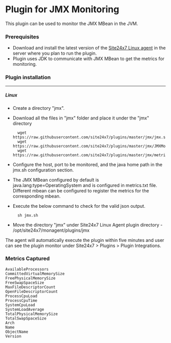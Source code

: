 
Plugin for JMX Monitoring
=========================

This plugin can be used to monitor the JMX MBean in the JVM.

### Prerequisites

- Download and install the latest version of the [Site24x7 Linux agent](https://www.site24x7.com/help/admin/adding-a-monitor/linux-server-monitoring.html#add-linux-server-monitor) in the server where you plan to run the plugin. 
- Plugin uses JDK to communicate with JMX MBean to get the metrics for monitoring.

### Plugin installation
---
##### Linux 

- Create a directory "jmx".

- Download all the files in "jmx" folder and place it under the "jmx" directory

		wget https://raw.githubusercontent.com/site24x7/plugins/master/jmx/jmx.sh
		wget https://raw.githubusercontent.com/site24x7/plugins/master/jmx/JMXMonitoring.java
		wget https://raw.githubusercontent.com/site24x7/plugins/master/jmx/metrics.txt
	
- Configure the host, port to be monitored, and the java home path in the jmx.sh configuration section.

- The JMX MBean configured by default is java.lang:type=OperatingSystem and is configured in metrics.txt file. Different mbean can be configured to register the metrics for the corresponding mbean.

- Execute the below command to check for the valid json output.  

		sh jmx.sh
		
- Move the directory "jmx" under Site24x7 Linux Agent plugin directory - /opt/site24x7/monagent/plugins/jmx

The agent will automatically execute the plugin within five minutes and user can see the plugin monitor under Site24x7 > Plugins > Plugin Integrations.



### Metrics Captured
    AvailableProcessors
    CommittedVirtualMemorySize
    FreePhysicalMemorySize
    FreeSwapSpaceSize
    MaxFileDescriptorCount
    OpenFileDescriptorCount
    ProcessCpuLoad
    ProcessCpuTime
    SystemCpuLoad
    SystemLoadAverage
    TotalPhysicalMemorySize
    TotalSwapSpaceSize
    Arch
    Name
    ObjectName
    Version
